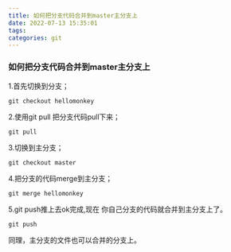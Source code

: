 ```yaml
---
title: 如何把分支代码合并到master主分支上
date: 2022-07-13 15:35:01
tags:
categories: git
---
```


### 如何把分支代码合并到master主分支上

1.首先切换到分支；

```
git checkout hellomonkey
```

2.使用git pull 把分支代码pull下来；

```
git pull
```

3.切换到主分支；

```
git checkout master
```

4.把分支的代码merge到主分支；

```
git merge hellomonkey
```

5.git push推上去ok完成,现在 你自己分支的代码就合并到主分支上了。

```
git push
```

同理，主分支的文件也可以合并的分支上。

